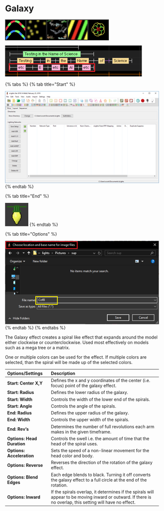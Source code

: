 # Galaxy

![Icon](../../.gitbook/assets/image%20%28376%29.png)

![Sequencer Grid](../../.gitbook/assets/image%20%28194%29.png)

{% tabs %}
{% tab title="Start" %}


![](../../.gitbook/assets/image%20%28431%29.png)
{% endtab %}

{% tab title="End" %}


![](../../.gitbook/assets/image%20%2873%29.png)
{% endtab %}

{% tab title="Options" %}


![](../../.gitbook/assets/image%20%28123%29.png)
{% endtab %}
{% endtabs %}

The Galaxy effect creates a spiral like effect that expands around the model either clockwise or counterclockwise. Used most effectively on models such as a mega tree or a matrix.  
  
One or multiple colors can be used for the effect. If multiple colors are selected, than the spiral will be made up of the selected colors.

| Options/Settings | Description |
| :--- | :--- |
| **Start: Center X,Y** | Defines the x and y coordinates of the center \(i.e. focus\) point of the galaxy effect. |
| **Start: Radius** | Defines the lower radius of the galaxy. |
| **Start: Width** | Controls the width of the lower end of the spirals. |
| **Start: Angle** | Controls the angle of the spirals. |
| **End: Radius** | Defines the upper radius of the galaxy. |
| **End: Width** | Controls the upper width of the spirals. |
| **End: Rev’s** | Determines the number of full revolutions each arm makes in the given timeframe. |
| **Options: Head Duration** | Controls the swell i.e. the amount of time that the head of the spiral uses. |
| **Options: Acceleration** | Sets the speed of a non-linear movement for the head color and body. |
| **Options: Reverse** | Reverses the direction of the rotation of the galaxy effect. |
| **Options: Blend Edges** | Each edge blends to black. Turning it off converts the galaxy effect to a full circle at the end of the rotation. |
| **Options: Inward** | If the spirals overlap, it determines if the spirals will appear to be moving inward or outward. If there is no overlap, this setting will have no effect. |

